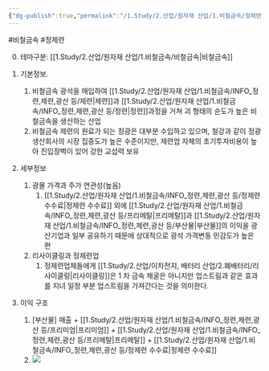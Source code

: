 ```yaml
---
{"dg-publish":true,"permalink":"/1.Study/2.산업/원자재 산업/1.비철금속/정제련업/정제련업/","created":"2024-11-20T21:02:28.787+09:00","updated":"2025-06-26T12:52:06.434+09:00"}
---
```


#비철금속 #정제련


0. 테마구분: [[1.Study/2.산업/원자재 산업/1.비철금속/비철금속\|비철금속]]


1. 기본정보.
	1. 비철금속 광석을 매입하여 [[1.Study/2.산업/원자재 산업/1.비철금속/INFO_정련,제련,광산 등/제련\|제련]]과 [[1.Study/2.산업/원자재 산업/1.비철금속/INFO_정련,제련,광산 등/정련\|정련]]과정을 거쳐 괴 형태의 순도가 높은 비철금속을 생산하는 산업
	2. 비철금속 제련의 원료가 되는 정광은 대부분 수입하고 있으며, 철강과 같이 정광 생산회사의 시장 집중도가 높은 수준이지만, 제련업 자체의 초기투자비용이 높아 진입장벽이 있어 강한 교섭력 보유 


2. 세부정보
	1. 광물 가격과 주가 연관성(높음)
		1. [[1.Study/2.산업/원자재 산업/1.비철금속/INFO_정련,제련,광산 등/정제련 수수료\|정제련 수수료]] 외에 [[1.Study/2.산업/원자재 산업/1.비철금속/INFO_정련,제련,광산 등/프리메탈\|프리메탈]]과 [[1.Study/2.산업/원자재 산업/1.비철금속/INFO_정련,제련,광산 등/부산물\|부산물]]의 이익을 광산기업과 일부 공유하기 때문에 상대적으로 광석 가격변동 민감도가 높은 편   
	2. 리사이클링과 정제련업
		1. 정제련업체들에게 [[1.Study/2.산업/이차전지, 배터리 산업/2.폐배터리/리사이클링\|리사이클링]]은 1 차 금속 채굴은 아니지만 업스트림과 같은 효과를 지녀 일정 부분 업스트림을 가져간다는 것을 의미한다. 


3. 이익 구조
	1. [부산물] 매출 + [[1.Study/2.산업/원자재 산업/1.비철금속/INFO_정련,제련,광산 등/프리미엄\|프리미엄]] + [[1.Study/2.산업/원자재 산업/1.비철금속/INFO_정련,제련,광산 등/프리메탈\|프리메탈]] + [[1.Study/2.산업/원자재 산업/1.비철금속/INFO_정련,제련,광산 등/정제련 수수료\|정제련 수수료]]
	2. ![](https://i.imgur.com/QoEh9A9.png)
